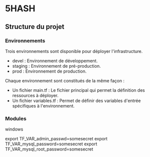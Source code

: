 # 5HASH

## Structure du projet 

### Environnements 

Trois environnements sont disponible pour déployer l'infrastructure.

*   devel : Environnement de développement.
*   staging : Environnement de pré-production.
*   prod : Environnement de production.

Chaque environnement sont constitués de la même façon :
*   Un fichier main.tf : Le fichier principal qui permet la définition des ressources à déployer.
*   Un fichier variables.tf : Permet de définir des variables d'entrée spécifiques à l'environnement. 

### Modules 

windows 

export TF_VAR_admin_passwd=somesecret
export TF_VAR_mysql_password=somesecret
export TF_VAR_mysql_root_password=somesecret